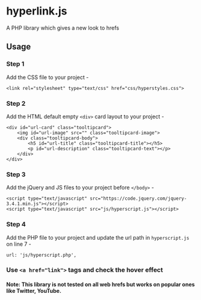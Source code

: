 # hyperlink.js
A PHP library which gives a new look to hrefs

## Usage
### Step 1
Add the CSS file to your project -
```
<link rel="stylesheet" type="text/css" href="css/hyperstyles.css">
```
### Step 2
Add the HTML default empty `<div>` card layout to your project -
```
<div id="url-card" class="tooltipcard">
    <img id="url-image" src="" class="tooltipcard-image">
    <div class="tooltipcard-body">
        <h5 id="url-title" class="tooltipcard-title"></h5>
        <p id="url-description" class="tooltipcard-text"></p>
    </div>
</div>
```
### Step 3
Add the jQuery and JS files to your project before `</body>` -
```
<script type="text/javascript" src="https://code.jquery.com/jquery-3.4.1.min.js"></script>
<script type="text/javascript" src="js/hyperscript.js"></script>
```
### Step 4
Add the PHP file to your project and update the url path in `hyperscript.js` on line 7 -
```
url: 'js/hyperscript.php',
```
### Use `<a href="link">` tags and check the hover effect
#### Note: This library is not tested on all web hrefs but works on popular ones like Twitter, YouTube.
